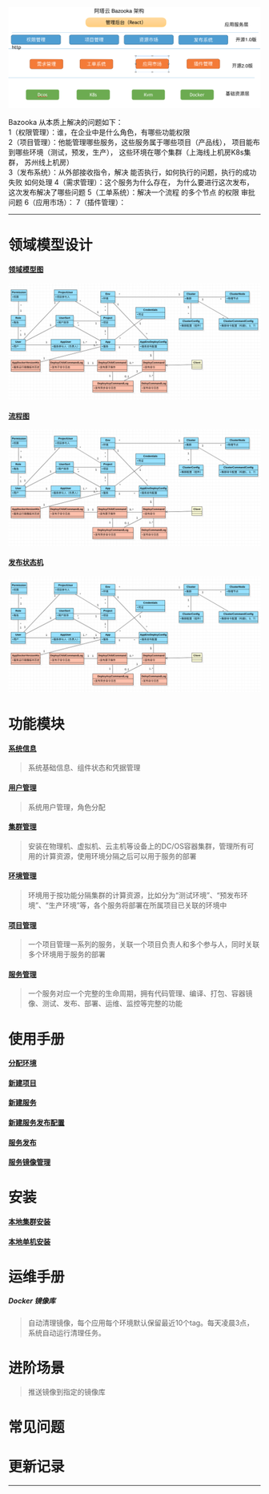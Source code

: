 ![logo](./img/Bazooka-design.png)

Bazooka 从本质上解决的问题如下：<br/>
1（权限管理）：谁，在企业中是什么角色，有哪些功能权限 <br/>
2（项目管理）：他能管理哪些服务，这些服务属于哪些项目（产品线）， 项目能布到哪些环境（测试，预发，生产）， 这些环境在哪个集群（上海线上机房K8s集群， 苏州线上机房）<br/>
3（发布系统）：从外部接收指令，解决 能否执行，如何执行的问题，执行的成功失败 如何处理
4（需求管理）：这个服务为什么存在， 为什么要进行这次发布， 这次发布解决了哪些问题
5（工单系统）：解决一个流程 的多个节点 的权限 审批问题
6（应用市场）： 
7（插件管理）：

---------------

# 领域模型设计
#### [领域模型图](./GetStarted.md)
![logo](./img/Bazooka_domain.png)


#### [流程图](./GetStarted.md)
![logo](./img/Bazooka_domain.png)

#### [发布状态机](./GetStarted.md)
![logo](./img/Bazooka_domain.png)


# 功能模块
#### [系统信息](./GetStarted.md)
> 系统基础信息、组件状态和凭据管理

#### [用户管理](./GetStarted.md)
> 系统用户管理，角色分配

#### [集群管理](./GetStarted.md)
> 安装在物理机、虚拟机、云主机等设备上的DC/OS容器集群，管理所有可用的计算资源，使用环境分隔之后可以用于服务的部署

#### [环境管理](./GetStarted.md)
> 环境用于按功能分隔集群的计算资源，比如分为“测试环境”、“预发布环境”、“生产环境”等，各个服务将部署在所属项目已关联的环境中

#### [项目管理](./GetStarted.md)
> 一个项目管理一系列的服务，关联一个项目负责人和多个参与人，同时关联多个环境用于服务的部署

#### [服务管理](./app_manage.md)
> 一个服务对应一个完整的生命周期，拥有代码管理、编译、打包、容器镜像、测试、发布、部署、运维、监控等完整的功能

# 使用手册
#### [分配环境](./GetStarted.md)
#### [新建项目](./GetStarted.md)
#### [新建服务](./app_create.md)
#### [新建服务发布配置](./app_deploy_config_create.md)
#### [服务发布](./app_deploy.md)
#### [服务镜像管理](./app_docker_image_management.md)

# 安装

#### [本地集群安装](./install_local_cluster.md)
#### [本地单机安装](./GetStarted.md)

# 运维手册
##### Docker 镜像库
> 自动清理镜像，每个应用每个环境默认保留最近10个tag。每天凌晨3点，系统自动运行清理任务。

# 进阶场景
> 推送镜像到指定的镜像库

# 常见问题

# 更新记录

------------